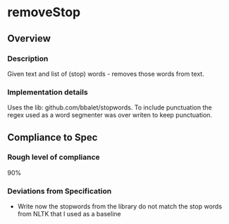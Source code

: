 # removeStop

## Overview

### Description
Given text and list of (stop) words - removes those words from text.

### Implementation details
Uses the lib: github.com/bbalet/stopwords.  To include punctuation the regex used as a word segmenter was over writen to keep punctuation.

## Compliance to Spec

### Rough level of compliance  

90%

### Deviations from Specification
- Write now the stopwords from the library do not match the stop words from NLTK that I used as a baseline
